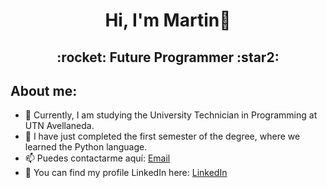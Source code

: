 <div align="center">
  <h1>Hi, I'm Martin👋</h1>
</div>
<div align="center">
  <h2>:rocket: Future Programmer :star2:</h2>
</div>
<div>
  <h2>About me:</h2>
</div>

- 🔭 Currently, I am studying the University Technician in Programming at UTN Avellaneda.
- 🤔 I have just completed the first semester of the degree, where we learned the Python language.
- 📫 Puedes contactarme aquí: [Email](mailto:m.ezequiel.luque@gmail.com) 
- 📃 You can find my profile LinkedIn here: [LinkedIn](https://www.linkedin.com/in/martineluque/)

